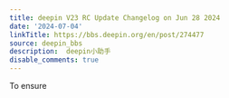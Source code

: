 ```yaml
---
title: deepin V23 RC Update Changelog on Jun 28 2024
date: '2024-07-04'
linkTitle: https://bbs.deepin.org/en/post/274477
source: deepin_bbs
description:  deepin小助手 
disable_comments: true
---
```

To ensure 
